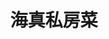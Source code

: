 ---
title: "海真私房菜"
description: "海真私房菜"
layout: shop
keywords:
  - 美食競賽
  - 台灣美食
  - 美食精選
datePublished: "2025-06-30"
dateModified: "2025-07-02"
city: "台北市"
district: "松山區"
address: "台北市松山區民生東路三段130巷7弄15號"
phone: "0225465655"
geo: "25.0566510551678, 121.54686406629185"
google_map: "https://maps.app.goo.gl/LZcubm5tS9FfE5nu9"
footinder: "https://footinder.com.tw/%E5%8F%B0%E5%8C%97%E5%B8%82%E6%9D%BE%E5%B1%B1%E5%8D%80/8666/"
official: ""
award:
  - name: "500盤"
    year: "2024"
    entries:
      - dishes:
          - "炒五絲"

---